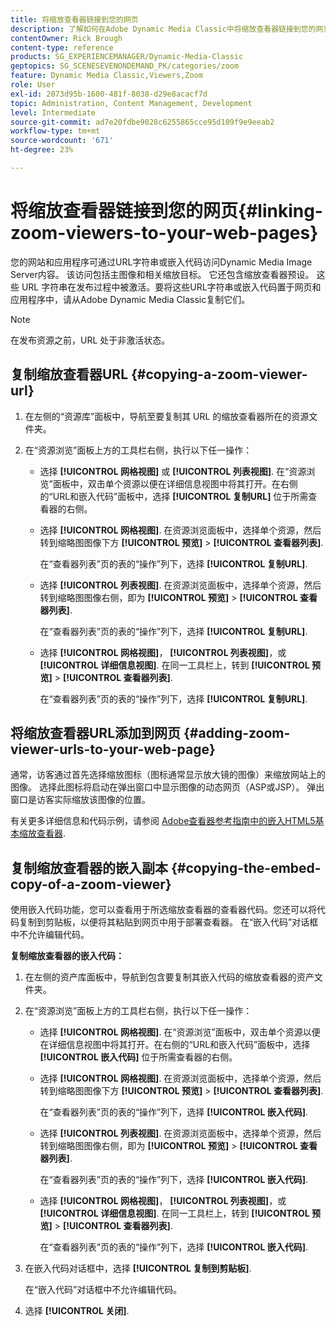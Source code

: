 ```yaml
---
title: 将缩放查看器链接到您的网页
description: 了解如何在Adobe Dynamic Media Classic中将缩放查看器链接到您的网页。
contentOwner: Rick Brough
content-type: reference
products: SG_EXPERIENCEMANAGER/Dynamic-Media-Classic
geptopics: SG_SCENESEVENONDEMAND_PK/categories/zoom
feature: Dynamic Media Classic,Viewers,Zoom
role: User
exl-id: 2073d95b-1600-481f-8038-d29e8acacf7d
topic: Administration, Content Management, Development
level: Intermediate
source-git-commit: ad7e20fdbe9028c6255865cce95d109f9e9eeab2
workflow-type: tm+mt
source-wordcount: '671'
ht-degree: 23%

---
```


# 将缩放查看器链接到您的网页{#linking-zoom-viewers-to-your-web-pages}

您的网站和应用程序可通过URL字符串或嵌入代码访问Dynamic Media Image Server内容。 该访问包括主图像和相关缩放目标。 它还包含缩放查看器预设。 这些 URL 字符串在发布过程中被激活。要将这些URL字符串或嵌入代码置于网页和应用程序中，请从Adobe Dynamic Media Classic复制它们。

>[!NOTE]
>
>在发布资源之前，URL 处于非激活状态。

## 复制缩放查看器URL {#copying-a-zoom-viewer-url}

1. 在左侧的“资源库”面板中，导航至要复制其 URL 的缩放查看器所在的资源文件夹。
1. 在“资源浏览”面板上方的工具栏右侧，执行以下任一操作：

   * 选择 **[!UICONTROL 网格视图]** 或 **[!UICONTROL 列表视图]**. 在“资源浏览”面板中，双击单个资源以便在详细信息视图中将其打开。在右侧的“URL和嵌入代码”面板中，选择 **[!UICONTROL 复制URL]** 位于所需查看器的右侧。
   * 选择 **[!UICONTROL 网格视图]**. 在资源浏览面板中，选择单个资源，然后转到缩略图图像下方 **[!UICONTROL 预览]** > **[!UICONTROL 查看器列表]**.

     在“查看器列表”页的表的“操作”列下，选择 **[!UICONTROL 复制URL]**.

   * 选择 **[!UICONTROL 列表视图]**. 在资源浏览面板中，选择单个资源，然后转到缩略图图像右侧，即为 **[!UICONTROL 预览]** > **[!UICONTROL 查看器列表]**.

     在“查看器列表”页的表的“操作”列下，选择 **[!UICONTROL 复制URL]**.

   * 选择 **[!UICONTROL 网格视图]**， **[!UICONTROL 列表视图]**，或 **[!UICONTROL 详细信息视图]**. 在同一工具栏上，转到 **[!UICONTROL 预览]** > **[!UICONTROL 查看器列表]**.

     在“查看器列表”页的表的“操作”列下，选择 **[!UICONTROL 复制URL]**.

## 将缩放查看器URL添加到网页 {#adding-zoom-viewer-urls-to-your-web-page}

通常，访客通过首先选择缩放图标（图标通常显示放大镜的图像）来缩放网站上的图像。 选择此图标将启动在弹出窗口中显示图像的动态网页（ASP或JSP）。 弹出窗口是访客实际缩放该图像的位置。

有关更多详细信息和代码示例，请参阅 [Adobe查看器参考指南中的嵌入HTML5基本缩放查看器](https://experienceleague.adobe.com/en/docs/dynamic-media-developer-resources/library/viewers-aem-assets-dmc/basic-zoom/c-html5-20-basic-zoom-viewer-about#section-e1c3106f5b3e445d9b95be337c2f94e2).

## 复制缩放查看器的嵌入副本 {#copying-the-embed-copy-of-a-zoom-viewer}

使用嵌入代码功能，您可以查看用于所选缩放查看器的查看器代码。您还可以将代码复制到剪贴板，以便将其粘贴到网页中用于部署查看器。 在“嵌入代码”对话框中不允许编辑代码。

**复制缩放查看器的嵌入代码：**

1. 在左侧的资产库面板中，导航到包含要复制其嵌入代码的缩放查看器的资产文件夹。
1. 在“资源浏览”面板上方的工具栏右侧，执行以下任一操作：

   * 选择 **[!UICONTROL 网格视图]**. 在“资源浏览”面板中，双击单个资源以便在详细信息视图中将其打开。在右侧的“URL和嵌入代码”面板中，选择 **[!UICONTROL 嵌入代码]** 位于所需查看器的右侧。
   * 选择 **[!UICONTROL 网格视图]**. 在资源浏览面板中，选择单个资源，然后转到缩略图图像下方 **[!UICONTROL 预览]** > **[!UICONTROL 查看器列表]**.

     在“查看器列表”页的表的“操作”列下，选择 **[!UICONTROL 嵌入代码]**.

   * 选择 **[!UICONTROL 列表视图]**. 在资源浏览面板中，选择单个资源，然后转到缩略图图像右侧，即为 **[!UICONTROL 预览]** > **[!UICONTROL 查看器列表]**.

     在“查看器列表”页的表的“操作”列下，选择 **[!UICONTROL 嵌入代码]**.

   * 选择 **[!UICONTROL 网格视图]**， **[!UICONTROL 列表视图]**，或 **[!UICONTROL 详细信息视图]**. 在同一工具栏上，转到 **[!UICONTROL 预览]** > **[!UICONTROL 查看器列表]**.

     在“查看器列表”页的表的“操作”列下，选择 **[!UICONTROL 嵌入代码]**.

1. 在嵌入代码对话框中，选择 **[!UICONTROL 复制到剪贴板]**.

   在“嵌入代码”对话框中不允许编辑代码。

1. 选择 **[!UICONTROL 关闭]**.
